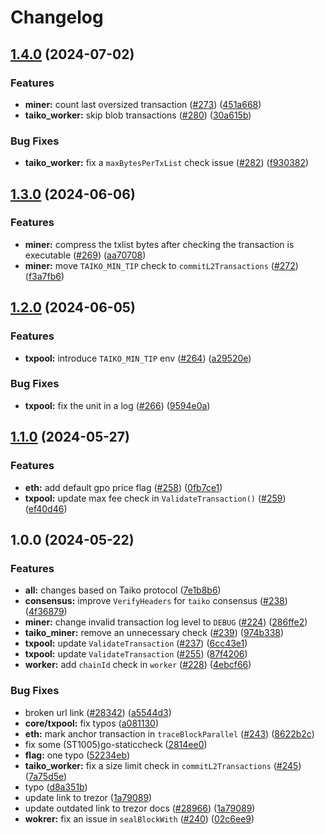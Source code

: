# Changelog

## [1.4.0](https://github.com/taikoxyz/taiko-geth/compare/v1.3.0...v1.4.0) (2024-07-02)


### Features

* **miner:** count last oversized transaction ([#273](https://github.com/taikoxyz/taiko-geth/issues/273)) ([451a668](https://github.com/taikoxyz/taiko-geth/commit/451a668d79bb9e41bb34dfb5fdbd1e0301977a9b))
* **taiko_worker:** skip blob transactions ([#280](https://github.com/taikoxyz/taiko-geth/issues/280)) ([30a615b](https://github.com/taikoxyz/taiko-geth/commit/30a615b4c3aafd0d395309035d58b86ff53c8eb0))


### Bug Fixes

* **taiko_worker:** fix a `maxBytesPerTxList` check issue ([#282](https://github.com/taikoxyz/taiko-geth/issues/282)) ([f930382](https://github.com/taikoxyz/taiko-geth/commit/f930382f4bf789bdc6c6fae5a410758a9f9bed7c))

## [1.3.0](https://github.com/taikoxyz/taiko-geth/compare/v1.2.0...v1.3.0) (2024-06-06)


### Features

* **miner:** compress the txlist bytes after checking the transaction is executable ([#269](https://github.com/taikoxyz/taiko-geth/issues/269)) ([aa70708](https://github.com/taikoxyz/taiko-geth/commit/aa70708a69d9612bf2dffd218db7e703de1654c1))
* **miner:** move `TAIKO_MIN_TIP` check to `commitL2Transactions` ([#272](https://github.com/taikoxyz/taiko-geth/issues/272)) ([f3a7fb6](https://github.com/taikoxyz/taiko-geth/commit/f3a7fb6311e9d59ba2fb55799b9eab614d488095))

## [1.2.0](https://github.com/taikoxyz/taiko-geth/compare/v1.1.0...v1.2.0) (2024-06-05)


### Features

* **txpool:** introduce `TAIKO_MIN_TIP` env ([#264](https://github.com/taikoxyz/taiko-geth/issues/264)) ([a29520e](https://github.com/taikoxyz/taiko-geth/commit/a29520e066809dda21af463272b6ec1ef1cdfcae))


### Bug Fixes

* **txpool:** fix the unit in a log ([#266](https://github.com/taikoxyz/taiko-geth/issues/266)) ([9594e0a](https://github.com/taikoxyz/taiko-geth/commit/9594e0a6a87d14bdaa594b3a31eec116ce24c948))

## [1.1.0](https://github.com/taikoxyz/taiko-geth/compare/v1.0.0...v1.1.0) (2024-05-27)


### Features

* **eth:** add default gpo price flag ([#258](https://github.com/taikoxyz/taiko-geth/issues/258)) ([0fb7ce1](https://github.com/taikoxyz/taiko-geth/commit/0fb7ce1999e6b8f4d39e78787525e236e007948f))
* **txpool:** update max fee check in `ValidateTransaction()` ([#259](https://github.com/taikoxyz/taiko-geth/issues/259)) ([ef40d46](https://github.com/taikoxyz/taiko-geth/commit/ef40d46c0efbda50f0a2b84987291a4b8f9f2a2d))

## 1.0.0 (2024-05-22)


### Features

* **all:** changes based on Taiko protocol ([7e1b8b6](https://github.com/taikoxyz/taiko-geth/commit/7e1b8b65a3f8b931a5f141281c6ff82ad17028d0))
* **consensus:** improve `VerifyHeaders` for `taiko` consensus ([#238](https://github.com/taikoxyz/taiko-geth/issues/238)) ([4f36879](https://github.com/taikoxyz/taiko-geth/commit/4f368792dc27d1e5c5d92f44b2d4b0a3f2986e02))
* **miner:** change invalid transaction log level to `DEBUG` ([#224](https://github.com/taikoxyz/taiko-geth/issues/224)) ([286ffe2](https://github.com/taikoxyz/taiko-geth/commit/286ffe2cbfd6e1b234c9ab3976b4daa60c8a24ce))
* **taiko_miner:** remove an unnecessary check ([#239](https://github.com/taikoxyz/taiko-geth/issues/239)) ([974b338](https://github.com/taikoxyz/taiko-geth/commit/974b338e20c3a2ff48ecfd0174c595d6cb02e935))
* **txpool:** update `ValidateTransaction` ([#237](https://github.com/taikoxyz/taiko-geth/issues/237)) ([6cc43e1](https://github.com/taikoxyz/taiko-geth/commit/6cc43e1d9c1ef34cba5fff2db3735ced3ad0a3a0))
* **txpool:** update `ValidateTransaction` ([#255](https://github.com/taikoxyz/taiko-geth/issues/255)) ([87f4206](https://github.com/taikoxyz/taiko-geth/commit/87f42062d9d02fd99be1f8c318baf573ef08135f))
* **worker:** add `chainId` check in `worker` ([#228](https://github.com/taikoxyz/taiko-geth/issues/228)) ([4ebcf66](https://github.com/taikoxyz/taiko-geth/commit/4ebcf6656c507c3164722148c16e76f7766fe52e))


### Bug Fixes

* broken url link ([#28342](https://github.com/taikoxyz/taiko-geth/issues/28342)) ([a5544d3](https://github.com/taikoxyz/taiko-geth/commit/a5544d35f6746c93d01e9c54c5bc5ef6567463b3))
* **core/txpool:** fix typos ([a081130](https://github.com/taikoxyz/taiko-geth/commit/a0811300815f1d4e79881113a102e91fdfeecdb8))
* **eth:** mark anchor transaction in `traceBlockParallel` ([#243](https://github.com/taikoxyz/taiko-geth/issues/243)) ([8622b2c](https://github.com/taikoxyz/taiko-geth/commit/8622b2cce09330fc4957e22be5bd4685675411d9))
* fix some (ST1005)go-staticcheck ([2814ee0](https://github.com/taikoxyz/taiko-geth/commit/2814ee0547cb49dddf182bad802f19100608d5f8))
* **flag:** one typo ([52234eb](https://github.com/taikoxyz/taiko-geth/commit/52234eb17299dbccb108f74cf9ac94cc44bc6d6a))
* **taiko_worker:** fix a size limit check in `commitL2Transactions` ([#245](https://github.com/taikoxyz/taiko-geth/issues/245)) ([7a75d5e](https://github.com/taikoxyz/taiko-geth/commit/7a75d5e6b42ee57fed4df8713049c71e9b08657a))
* typo ([d8a351b](https://github.com/taikoxyz/taiko-geth/commit/d8a351b58f147fc8e1527695ff7a3d19e6f3420b))
* update link to trezor ([1a79089](https://github.com/taikoxyz/taiko-geth/commit/1a79089193f2046c0cab60954bc05be2f52a2a90))
* update outdated link to trezor docs ([#28966](https://github.com/taikoxyz/taiko-geth/issues/28966)) ([1a79089](https://github.com/taikoxyz/taiko-geth/commit/1a79089193f2046c0cab60954bc05be2f52a2a90))
* **wokrer:** fix an issue in `sealBlockWith` ([#240](https://github.com/taikoxyz/taiko-geth/issues/240)) ([02c6ee9](https://github.com/taikoxyz/taiko-geth/commit/02c6ee9672c1b47ac534ec7224f45d9ab0652cdf))
